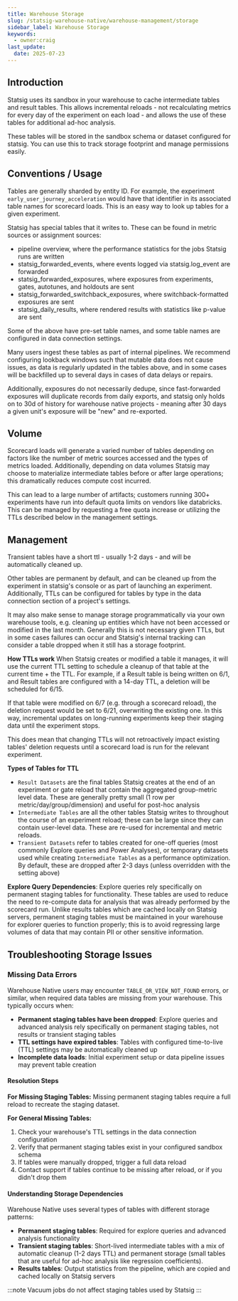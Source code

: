 ```yaml
---
title: Warehouse Storage
slug: /statsig-warehouse-native/warehouse-management/storage
sidebar_label: Warehouse Storage
keywords:
  - owner:craig
last_update:
  date: 2025-07-23
---
```


## Introduction

Statsig uses its sandbox in your warehouse to cache intermediate tables and result tables. This allows incremental reloads - not recalculating metrics for every day of the experiment on each load - and allows the use of these tables for additional ad-hoc analysis.

These tables will be stored in the sandbox schema or dataset configured for statsig. You can use this to track storage footprint and manage permissions easily.

## Conventions / Usage

Tables are generally sharded by entity ID. For example, the experiment `early_user_journey_acceleration` would have that identifier in its associated table names for scorecard loads. This is an easy way to look up tables for a given experiment.

Statsig has special tables that it writes to. These can be found in metric sources or assignment sources:

- pipeline overview, where the performance statistics for the jobs Statsig runs are written
- statsig_forwarded_events, where events logged via statsig.log_event are forwarded
- statsig_forwarded_exposures, where exposures from experiments, gates, autotunes, and holdouts are sent
- statsig_forwarded_switchback_exposures, where switchback-formatted exposures are sent
- statsig_daily_results, where rendered results with statistics like p-value are sent

Some of the above have pre-set table names, and some table names are configured in data connection settings.

Many users ingest these tables as part of internal pipelines. We recommend configuring lookback windows such that mutable data does not cause issues, as data is regularly updated in the tables above, and in some cases will be backfilled up to several days in cases of data delays or repairs.

Additionally, exposures do not necessarily dedupe, since fast-forwarded exposures will duplicate records from daily exports, and statsig only holds on to 30d of history for warehouse native projects - meaning after 30 days a given unit's exposure will be "new" and re-exported.

## Volume

Scorecard loads will generate a varied number of tables depending on factors like the number of metric sources accessed and the types of metrics loaded. Additionally, depending on data volumes Statsig may choose to materialize intermediate tables before or after large operations; this dramatically reduces compute cost incurred.

This can lead to a large number of artifacts; customers running 300+ experiments have run into default quota limits on vendors like databricks. This can be managed by requesting a free quota increase or utilizing the TTLs described below in the management settings.

## Management

Transient tables have a short ttl - usually 1-2 days - and will be automatically cleaned up.

Other tables are permanent by default, and can be cleaned up from the experiment in statsig's console or as part of launching an experiment. Additionally, TTLs can be configured for tables by type in the data connection section of a project's settings.

It may also make sense to manage storage programmatically via your own warehouse tools, e.g. cleaning up entities which have not been accessed or modified in the last month. Generally this is not necessary given TTLs, but in some cases failures can occur and Statsig's internal tracking can consider a table dropped when it still has a storage footprint.

**How TTLs work**
When Statsig creates or modified a table it manages, it will use the current TTL setting to schedule a cleanup of that table at the current time + the TTL. For example, if a Result table is being written on 6/1, and Result tables are configured with a 14-day TTL, a deletion will be scheduled for 6/15. 

If that table were modified on 6/7 (e.g. through a scorecard reload), the deletion request would be set to 6/21, overwriting the existing one. In this way, incremental updates on long-running experiments keep their staging data until the experiment stops. 

This does mean that changing TTLs will not retroactively impact existing tables' deletion requests until a scorecard load is run for the relevant experiment.

**Types of Tables for TTL**
- `Result Datasets` are the final tables Statsig creates at the end of an experiment or gate reload that contain the aggregated group-metric level data. These are generally pretty small (1 row per metric/day/group/dimension) and useful for post-hoc analysis
- `Intermediate Tables` are all the other tables Statsig writes to throughout the course of an experiment reload; these can be large since they can contain user-level data. These are re-used for incremental and metric reloads.
- `Transient Datasets` refer to tables created for one-off queries (most commonly Explore queries and Power Analyses), or temporary datasets used while creating `Intermediate Tables` as a performance optimization. By default, these are dropped after 2-3 days (unless overridden with the setting above)

**Explore Query Dependencies**: Explore queries rely specifically on permanent staging tables for functionality. These tables are used to reduce the need to re-compute data for analysis that was already performed by the scorecard run. Unlike results tables which are cached locally on Statsig servers, permanent staging tables must be maintained in your warehouse for explorer queries to function properly; this is to avoid regressing large volumes of data that may contain PII or other sensitive information.

## Troubleshooting Storage Issues

### Missing Data Errors

Warehouse Native users may encounter `TABLE_OR_VIEW_NOT_FOUND` errors, or similar, when required data tables are missing from your warehouse. This typically occurs when:

- **Permanent staging tables have been dropped**: Explore queries and advanced analysis rely specifically on permanent staging tables, not results or transient staging tables
- **TTL settings have expired tables**: Tables with configured time-to-live (TTL) settings may be automatically cleaned up
- **Incomplete data loads**: Initial experiment setup or data pipeline issues may prevent table creation

#### Resolution Steps

**For Missing Staging Tables:**
Missing permanent staging tables require a full reload to recreate the staging dataset.


**For General Missing Tables:**
1. Check your warehouse's TTL settings in the data connection configuration
2. Verify that permanent staging tables exist in your configured sandbox schema
3. If tables were manually dropped, trigger a full data reload
4. Contact support if tables continue to be missing after reload, or if you didn't drop them

#### Understanding Storage Dependencies

Warehouse Native uses several types of tables with different storage patterns:
- **Permanent staging tables**: Required for explore queries and advanced analysis functionality
- **Transient staging tables**: Short-lived intermediate tables with a mix of automatic cleanup (1-2 days TTL) and permanent storage (small tables that are useful for ad-hoc analysis like regression coefficients).
- **Results tables**: Output statistics from the pipeline, which are copied and cached locally on Statsig servers

:::note
Vacuum jobs do not affect staging tables used by Statsig
:::

